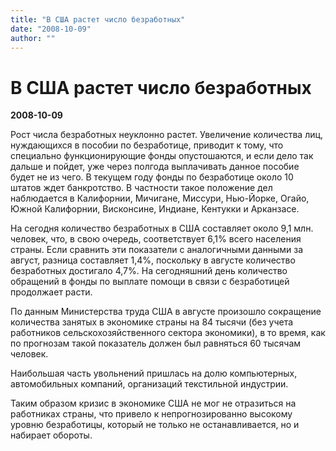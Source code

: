 ```yaml
---
title: "В США растет число безработных"
date: "2008-10-09"
author: ""
---
```


# В США растет число безработных

**2008-10-09** 

Рост числа безработных неуклонно растет. Увеличение количества лиц, нуждающихся в пособии по безработице, приводит к тому, что специально функционирующие фонды опустошаются, и если дело так дальше и пойдет, уже через полгода выплачивать данное пособие будет не из чего. В текущем году фонды по безработице около 10 штатов ждет банкротство. В частности такое положение дел наблюдается в Калифорнии, Мичигане, Миссури, Нью-Йорке, Огайо, Южной Калифорнии, Висконсине, Индиане, Кентукки и Арканзасе.

На сегодня количество безработных в США составляет около 9,1 млн. человек, что, в свою очередь, соответствует 6,1% всего населения страны. Если сравнить эти показатели с аналогичными данными за август, разница составляет 1,4%, поскольку в августе количество безработных достигало 4,7%. На сегодняшний день количество обращений в фонды по выплате помощи в связи с безработицей продолжает расти.

По данным Министерства труда США в августе произошло сокращение количества занятых в экономике страны на 84 тысячи (без учета работников сельскохозяйственного сектора экономики), в то время, как по прогнозам такой показатель должен был равняться 60 тысячам человек.

Наибольшая часть увольнений пришлась на долю компьютерных, автомобильных компаний, организаций текстильной индустрии.

Таким образом кризис в экономике США не мог не отразиться на работниках страны, что привело к непрогнозированно высокому уровню безработицы, который не только не останавливается, но и набирает обороты.